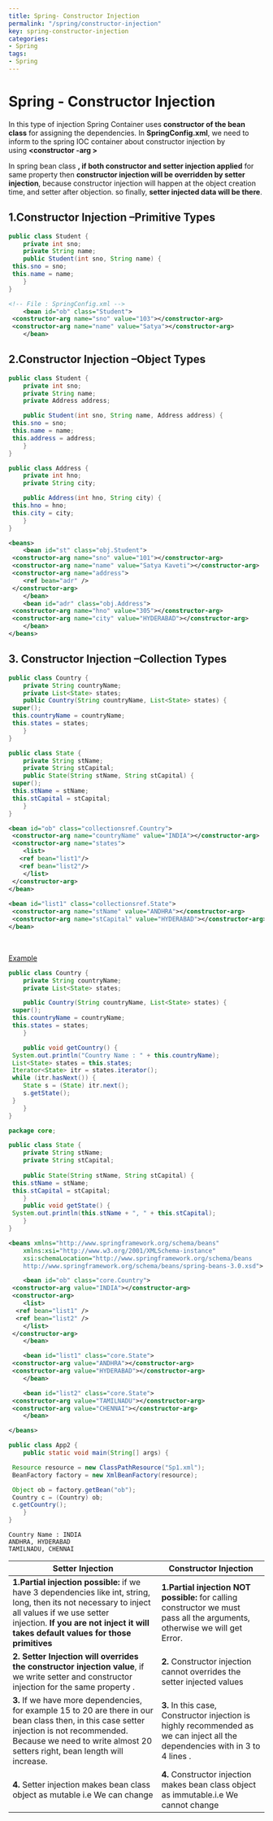 ```yaml
---
title: Spring- Constructor Injection
permalink: "/spring/constructor-injection"
key: spring-constructor-injection
categories:
- Spring
tags:
- Spring
---
```


Spring - Constructor Injection
================================

In this type of injection Spring Container uses **constructor of the bean
class** for assigning the dependencies. In **SpringConfig.xml**, we need to
inform to the spring IOC container about constructor injection by
using **<constructor -arg >**

In spring bean class **, if both constructor and setter injection applied** for
same property then **constructor injection will be overridden by setter
injection**, because constructor injection will happen at the object creation
time, and setter after objection. so finally, **setter injected data will be
there**.

## **1.Constructor Injection –Primitive Types**
```java
public class Student {
	private int sno;
	private String name;
	public Student(int sno, String name) { 
 this.sno = sno;
 this.name = name;
	}
}
```

```xml
<!-- File : SpringConfig.xml -->
	<bean id="ob" class="Student">
 <constructor-arg name="sno" value="103"></constructor-arg>
 <constructor-arg name="name" value="Satya"></constructor-arg>
	</bean>
```



## **2.Constructor Injection –Object Types**
```java
public class Student {
	private int sno;
	private String name;
	private Address address;

	public Student(int sno, String name, Address address) {
 this.sno = sno;
 this.name = name;
 this.address = address;
	}
}

public class Address {
	private int hno;
	private String city;

	public Address(int hno, String city) {
 this.hno = hno;
 this.city = city;
	}
}
```

```xml
<beans>
	<bean id="st" class="obj.Student">
 <constructor-arg name="sno" value="101"></constructor-arg>
 <constructor-arg name="name" value="Satya Kaveti"></constructor-arg>
 <constructor-arg name="address">
 	<ref bean="adr" />
 </constructor-arg>
	</bean>
	<bean id="adr" class="obj.Address">
 <constructor-arg name="hno" value="305"></constructor-arg>
 <constructor-arg name="city" value="HYDERABAD"></constructor-arg>
	</bean>
</beans>
```




## **3. Constructor Injection –Collection Types**
```java
public class Country {
	private String countryName;
	private List<State> states;
	public Country(String countryName, List<State> states) {
 super();
 this.countryName = countryName;
 this.states = states;
	}	 
}
```

```java
public class State {
	private String stName;
	private String stCapital;
	public State(String stName, String stCapital) {
 super();
 this.stName = stName;
 this.stCapital = stCapital;
	}
}
```

```xml
<bean id="ob" class="collectionsref.Country">
 <constructor-arg name="countryName" value="INDIA"></constructor-arg>
 <constructor-arg name="states">
 	<list>
   <ref bean="list1"/>
   <ref bean="list2"/>
 	</list>
 </constructor-arg>  
</bean>
	
<bean id="list1" class="collectionsref.State">  
 <constructor-arg name="stName" value="ANDHRA"></constructor-arg>
 <constructor-arg name="stCapital" value="HYDERABAD"></constructor-arg>   
</bean>
```

<br>

<u>Example</u>
```java
public class Country {
	private String countryName;
	private List<State> states;

	public Country(String countryName, List<State> states) {
 super();
 this.countryName = countryName;
 this.states = states;
	}

	public void getCountry() {
 System.out.println("Country Name : " + this.countryName);
 List<State> states = this.states;
 Iterator<State> itr = states.iterator();
 while (itr.hasNext()) {
 	State s = (State) itr.next();
 	s.getState();
 }
	}
}
```

```java
package core;

public class State {
	private String stName;
	private String stCapital;
 
	public State(String stName, String stCapital) {
 this.stName = stName;
 this.stCapital = stCapital;
	}
	public void getState() {
 System.out.println(this.stName + ", " + this.stCapital);
	}
}
```

```xml
<beans xmlns="http://www.springframework.org/schema/beans"
	xmlns:xsi="http://www.w3.org/2001/XMLSchema-instance"
	xsi:schemaLocation="http://www.springframework.org/schema/beans
	http://www.springframework.org/schema/beans/spring-beans-3.0.xsd">

	<bean id="ob" class="core.Country">
 <constructor-arg value="INDIA"></constructor-arg>
 <constructor-arg>
 	<list>
  <ref bean="list1" />
  <ref bean="list2" />
 	</list>
 </constructor-arg>
	</bean>

	<bean id="list1" class="core.State">
 <constructor-arg value="ANDHRA"></constructor-arg>
 <constructor-arg value="HYDERABAD"></constructor-arg>
	</bean>

	<bean id="list2" class="core.State">
 <constructor-arg value="TAMILNADU"></constructor-arg>
 <constructor-arg value="CHENNAI"></constructor-arg>
	</bean>

</beans>
```
```java
public class App2 {
	public static void main(String[] args) {

 Resource resource = new ClassPathResource("Sp1.xml");
 BeanFactory factory = new XmlBeanFactory(resource);

 Object ob = factory.getBean("ob");
 Country c = (Country) ob;
 c.getCountry();
	}
}
```

```op
Country Name : INDIA
ANDHRA, HYDERABAD
TAMILNADU, CHENNAI
```




| **Setter Injection**                                                                                                                                                                                                                    | **Constructor Injection**                                                                                                      |
|-----------------------------------------------------------------------------------------------------------------------------------------------------------------------------------------------------------------------------------------|--------------------------------------------------------------------------------------------------------------------------------|
| **1.Partial injection possible:** if we have 3 dependencies like int, string, long, then its not necessary to inject all values if we use setter injection. **If you are not inject it will takes default values for those primitives** | **1.Partial injection NOT possible:** for calling constructor we must pass all the arguments, otherwise we will get Error.     |
| **2. Setter Injection will overrides the constructor injection value**,  if we write setter and constructor injection for the same property .                                                                                   | **2.** Constructor injection cannot overrides the setter injected values                                                       |
| **3.** If we have more dependencies, for example 15 to 20 are there in our bean class then, in this case setter injection is not recommended. Because we need to write almost 20 setters right, bean length will increase.                     | **3.** In this case, Constructor injection is highly recommended as we can inject all the dependencies with in 3 to 4 lines . |
| **4.** Setter injection makes bean class object as mutable i.e We can change                                                                                                                                                            | **4.** Constructor injection makes bean class object as immutable.i.e We cannot change                                         |

